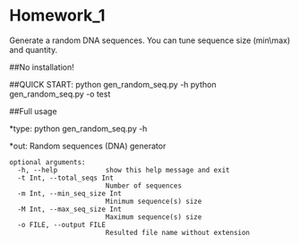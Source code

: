 # Homework_1
  Generate a random DNA sequences. You can tune sequence size (min\max) and quantity.

##No installation!

##QUICK START:
  python gen_random_seq.py -h
  python gen_random_seq.py -o test

##Full usage
  
  *type:
    python gen_random_seq.py -h
  
  *out:
    Random sequences (DNA) generator

    optional arguments:
      -h, --help            show this help message and exit
      -t Int, --total_seqs Int
                            Number of sequences
      -m Int, --min_seq_size Int
                            Minimum sequence(s) size
      -M Int, --max_seq_size Int
                            Maximum sequence(s) size
      -o FILE, --output FILE
                            Resulted file name without extension
